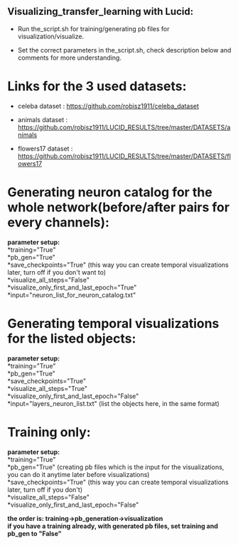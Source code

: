 ## Visualizing_transfer_learning with Lucid:

* Run the_script.sh for training/generating pb files for visualization/visualize.


* Set the correct parameters in the_script.sh, check description below and comments for more understanding.

# Links for the 3 used datasets:

* celeba dataset : https://github.com/robisz1911/celeba_dataset


* animals dataset : https://github.com/robisz1911/LUCID_RESULTS/tree/master/DATASETS/animals


* flowers17 dataset : https://github.com/robisz1911/LUCID_RESULTS/tree/master/DATASETS/flowers17

# Generating neuron catalog for the whole network(before/after pairs for every channels):

**parameter setup:** <br/>
*training="True" <br/>
*pb_gen="True" <br/>
*save_checkpoints="True"   (this way you can create temporal visualizations later, turn off if you don't want to) <br/>
*visualize_all_steps="False" <br/>
*visualize_only_first_and_last_epoch="True" <br/>
*input="neuron_list_for_neuron_catalog.txt" <br/>

# Generating temporal visualizations for the listed objects:

**parameter setup:** <br/>
*training="True" <br/>
*pb_gen="True" <br/>
*save_checkpoints="True" <br/>
*visualize_all_steps="True" <br/>
*visualize_only_first_and_last_epoch="False" <br/>
*input="layers_neuron_list.txt"    (list the objects here, in the same format)

# Training only:

**parameter setup:** <br/>
*training="True" <br/>
*pb_gen="True"               (creating pb files which is the input for the visualizations, you can do it anytime later before visualizations) <br/>
*save_checkpoints="True"     (this way you can create temporal visualizations later, turn off if you don't) <br/>
*visualize_all_steps="False" <br/>
*visualize_only_first_and_last_epoch="False" <br/>

**the order is: training->pb_generation->visualization** <br/>
**if you have a training already, with generated pb files, set training and pb_gen to "False"**
